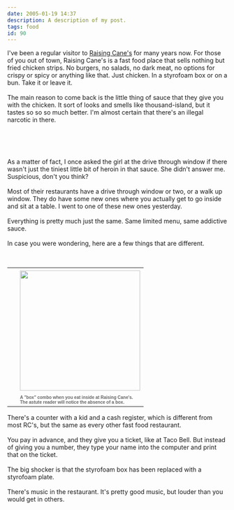 ```yaml
---
date: 2005-01-19 14:37
description: A description of my post.
tags: food
id: 90
---
```

I've been a regular visitor to <a href="http://www.raisingcanes.com/" target="_blank">Raising Cane's</a> for many years now.  For those of you out of town, Raising Cane's is a fast food place that sells nothing but fried chicken strips.  No burgers, no salads, no dark meat, no options for crispy or spicy or anything like that.  Just chicken.  In a styrofoam box or on a bun.  Take it or leave it.<br />
<br />
The main reason to come back is the little thing of sauce that they give you with the chicken.  It sort of looks and smells like thousand-island, but it tastes so so so much better.  I'm almost certain that there's an illegal narcotic in there.
<!--more--><br /><br /><br />
As a matter of fact, I once asked the girl at the drive through window if there wasn't just the tiniest little bit of heroin in that sauce.  She didn't answer me.  Suspicious, don't you think?<br />
<br />
Most of their restaurants have a drive through window or two, or a walk up window.  They do have some new ones where you actually get to go inside and sit at a table.  I went to one of these new ones yesterday.<br />
<br />
Everything is pretty much just the same.  Same limited menu, same addictive sauce.<br />
<br />
In case you were wondering, here are a few things that are different.<br />
<br />
<table cellpadding=0 cellspacing=0 border=0 align=right><tr><td width=5 rowspan=2><spacer type=block width=5 height=1></spacer></td><td width=275><img src="/img/chicken.jpg" width=275 aborder=0 vspace=4/></td></tr><tr><td width=275><font face="verdana, arial, geneva" size=1 color=#666666><b>A "box" combo when you eat inside at Raising Cane's.  The astute reader will notice the absence of a box.</b></font></td></tr></table><br />
<br />
There's a counter with a kid and a cash register, which is different from most RC's, but the same as every other fast food restaurant.  <br />
<br />
You pay in advance, and they give you a ticket, like at Taco Bell.  But instead of giving you a number, they type your name into the computer and print that on the ticket.<br />
<br />
The big shocker is that the styrofoam box has been replaced with a styrofoam plate.  <br />
<br />
There's music in the restaurant.  It's pretty good music, but louder than you would get in others.
